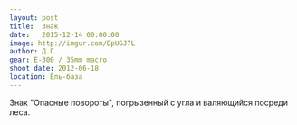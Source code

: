 ```yaml
---
layout: post
title:  Знак
date:   2015-12-14 00:00:00
image: http://imgur.com/BpUGJ7L
author: Д.Г.
gear: E-300 / 35mm macro
shoot_date: 2012-06-18
location: Ёль-база
---
```


Знак "Опасные повороты", погрызенный с угла и валяющийся посреди леса.
